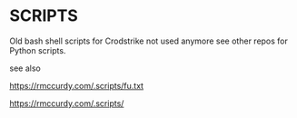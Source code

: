 # SCRIPTS

Old bash shell scripts for Crodstrike not used anymore see other repos for Python scripts.

see also 

https://rmccurdy.com/.scripts/fu.txt


https://rmccurdy.com/.scripts/

